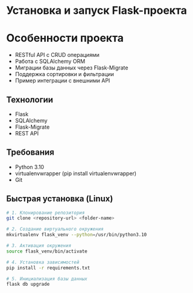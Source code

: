 # Установка и запуск Flask-проекта

# Особенности проекта
  * RESTful API с CRUD операциями
  * Работа с SQLAlchemy ORM
  * Миграции базы данных через Flask-Migrate
  * Поддержка сортировки и фильтрации
  * Пример интеграции с внешними API

## Технологии
- Flask
- SQLAlchemy
- Flask-Migrate
- REST API

## Требования
- Python 3.10
- virtualenvwrapper (pip install virtualenvwrapper)
- Git

## Быстрая установка (Linux)

```bash
# 1. Клонирование репозитория
git clone <repository-url> <folder-name>

# 2. Создание виртуального окружения
mkvirtualenv flask_venv --python=/usr/bin/python3.10

# 3. Активация окружения
source flask_venv/bin/activate

# 4. Установка зависимостей
pip install -r requirements.txt

# 5. Инициализация базы данных
flask db upgrade
```

